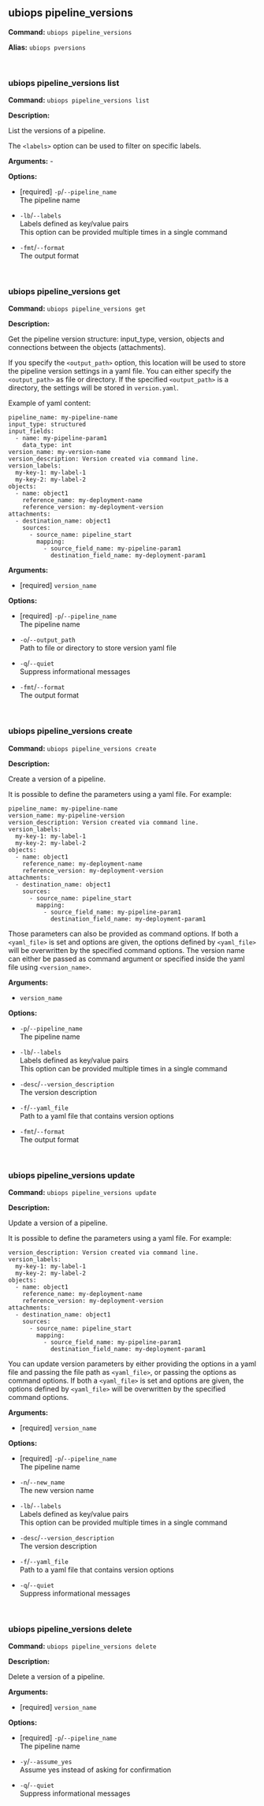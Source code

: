 ## ubiops pipeline_versions

**Command:** `ubiops pipeline_versions`

**Alias:** `ubiops pversions`


<br/>

### ubiops pipeline_versions list

**Command:** `ubiops pipeline_versions list`

**Description:**

List the versions of a pipeline.

The `<labels>` option can be used to filter on specific labels.

**Arguments:** - 

**Options:**

- [required] `-p`/`--pipeline_name`<br/>The pipeline name

- `-lb`/`--labels`<br/>Labels defined as key/value pairs<br/>This option can be provided multiple times in a single command

- `-fmt`/`--format`<br/>The output format


<br/>

### ubiops pipeline_versions get

**Command:** `ubiops pipeline_versions get`

**Description:**

Get the pipeline version structure: input_type, version, objects and connections between the objects (attachments).

If you specify the `<output_path>` option, this location will be used to store the
pipeline version settings in a yaml file. You can either specify the `<output_path>`
as file or directory. If the specified `<output_path>` is a directory, the settings
will be stored in `version.yaml`.


Example of yaml content:
```
pipeline_name: my-pipeline-name
input_type: structured
input_fields:
  - name: my-pipeline-param1
    data_type: int
version_name: my-version-name
version_description: Version created via command line.
version_labels:
  my-key-1: my-label-1
  my-key-2: my-label-2
objects:
  - name: object1
    reference_name: my-deployment-name
    reference_version: my-deployment-version
attachments:
  - destination_name: object1
    sources:
      - source_name: pipeline_start
        mapping:
          - source_field_name: my-pipeline-param1
            destination_field_name: my-deployment-param1
```

**Arguments:**

- [required] `version_name`



**Options:**

- [required] `-p`/`--pipeline_name`<br/>The pipeline name

- `-o`/`--output_path`<br/>Path to file or directory to store version yaml file

- `-q`/`--quiet`<br/>Suppress informational messages

- `-fmt`/`--format`<br/>The output format


<br/>

### ubiops pipeline_versions create

**Command:** `ubiops pipeline_versions create`

**Description:**

Create a version of a pipeline.


It is possible to define the parameters using a yaml file.
For example:
```
pipeline_name: my-pipeline-name
version_name: my-pipeline-version
version_description: Version created via command line.
version_labels:
  my-key-1: my-label-1
  my-key-2: my-label-2
objects:
  - name: object1
    reference_name: my-deployment-name
    reference_version: my-deployment-version
attachments:
  - destination_name: object1
    sources:
      - source_name: pipeline_start
        mapping:
          - source_field_name: my-pipeline-param1
            destination_field_name: my-deployment-param1
```

Those parameters can also be provided as command options. If both a `<yaml_file>` is set and
options are given, the options defined by `<yaml_file>` will be overwritten by the specified command options.
The version name can either be passed as command argument or specified inside the yaml file using `<version_name>`.

**Arguments:**

- `version_name`



**Options:**

- `-p`/`--pipeline_name`<br/>The pipeline name

- `-lb`/`--labels`<br/>Labels defined as key/value pairs<br/>This option can be provided multiple times in a single command

- `-desc`/`--version_description`<br/>The version description

- `-f`/`--yaml_file`<br/>Path to a yaml file that contains version options

- `-fmt`/`--format`<br/>The output format


<br/>

### ubiops pipeline_versions update

**Command:** `ubiops pipeline_versions update`

**Description:**

Update a version of a pipeline.


It is possible to define the parameters using a yaml file.
For example:
```
version_description: Version created via command line.
version_labels:
  my-key-1: my-label-1
  my-key-2: my-label-2
objects:
  - name: object1
    reference_name: my-deployment-name
    reference_version: my-deployment-version
attachments:
  - destination_name: object1
    sources:
      - source_name: pipeline_start
        mapping:
          - source_field_name: my-pipeline-param1
            destination_field_name: my-deployment-param1
```

You can update version parameters by either providing the options in a yaml file
and passing the file path as `<yaml_file>`, or passing the options as command options.
If both a `<yaml_file>` is set and options are given, the options defined by `<yaml_file>`
will be overwritten by the specified command options.

**Arguments:**

- [required] `version_name`



**Options:**

- [required] `-p`/`--pipeline_name`<br/>The pipeline name

- `-n`/`--new_name`<br/>The new version name

- `-lb`/`--labels`<br/>Labels defined as key/value pairs<br/>This option can be provided multiple times in a single command

- `-desc`/`--version_description`<br/>The version description

- `-f`/`--yaml_file`<br/>Path to a yaml file that contains version options

- `-q`/`--quiet`<br/>Suppress informational messages


<br/>

### ubiops pipeline_versions delete

**Command:** `ubiops pipeline_versions delete`

**Description:**

Delete a version of a pipeline.

**Arguments:**

- [required] `version_name`



**Options:**

- [required] `-p`/`--pipeline_name`<br/>The pipeline name

- `-y`/`--assume_yes`<br/>Assume yes instead of asking for confirmation

- `-q`/`--quiet`<br/>Suppress informational messages


<br/>
